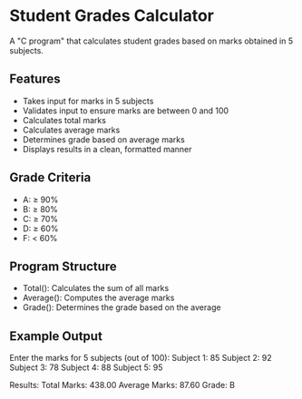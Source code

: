 # Student Grades Calculator

A "C program" that calculates student grades based on marks obtained in 5 subjects.

## Features

- Takes input for marks in 5 subjects
- Validates input to ensure marks are between 0 and 100
- Calculates total marks
- Calculates average marks
- Determines grade based on average marks
- Displays results in a clean, formatted manner

## Grade Criteria

- A: ≥ 90%
- B: ≥ 80%
- C: ≥ 70%
- D: ≥ 60%
- F: < 60%

## Program Structure

- Total(): Calculates the sum of all marks
- Average(): Computes the average marks
- Grade(): Determines the grade based on the average

## Example Output

Enter the marks for 5 subjects (out of 100):
Subject 1: 85
Subject 2: 92
Subject 3: 78
Subject 4: 88
Subject 5: 95

Results:
Total Marks: 438.00
Average Marks: 87.60
Grade: B
